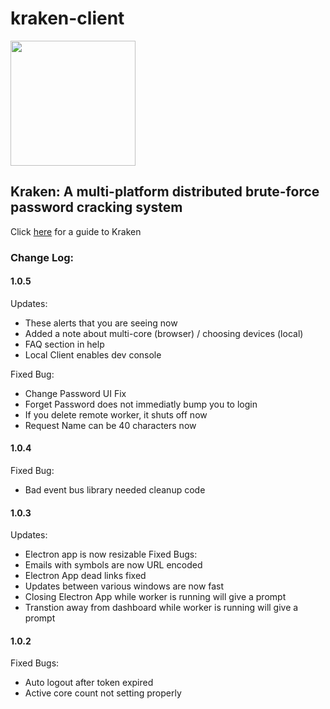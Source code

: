 # kraken-client
<img width="200" src="https://github.com/arcaneiceman/kraken-client/blob/master/src/assets/kraken-logo.png"/>

## Kraken: A multi-platform distributed brute-force password cracking system

Click <a href="https://kraken.work/help">here</a> for a guide to Kraken

### Change Log:

#### 1.0.5
Updates:
- These alerts that you are seeing now
- Added a note about multi-core (browser) / choosing devices (local)
- FAQ section in help
- Local Client enables dev console

Fixed Bug:
- Change Password UI Fix
- Forget Password does not immediatly bump you to login
- If you delete remote worker, it shuts off now
- Request Name can be 40 characters now

#### 1.0.4
Fixed Bug:
- Bad event bus library needed cleanup code

#### 1.0.3
Updates:
- Electron app is now resizable
Fixed Bugs:
- Emails with symbols are now URL encoded
- Electron App dead links fixed
- Updates between various windows are now fast
- Closing Electron App while worker is running will give a prompt
- Transtion away from dashboard while worker is running will give a prompt

#### 1.0.2
Fixed Bugs:
- Auto logout after token expired
- Active core count not setting properly


